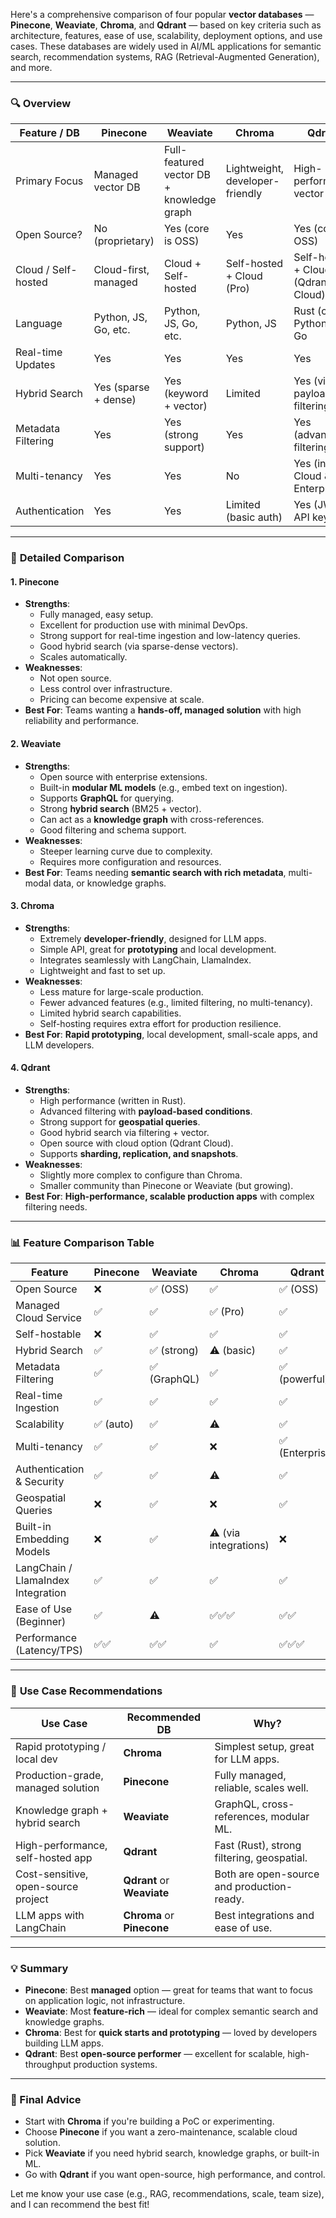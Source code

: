 Here's a comprehensive comparison of four popular **vector databases** — **Pinecone**, **Weaviate**, **Chroma**, and **Qdrant** — based on key criteria such as architecture, features, ease of use, scalability, deployment options, and use cases. These databases are widely used in AI/ML applications for semantic search, recommendation systems, RAG (Retrieval-Augmented Generation), and more.

---

### 🔍 **Overview**

| Feature / DB        | Pinecone             | Weaviate                                  | Chroma                          | Qdrant                             |
| ------------------- | -------------------- | ----------------------------------------- | ------------------------------- | ---------------------------------- |
| Primary Focus       | Managed vector DB    | Full-featured vector DB + knowledge graph | Lightweight, developer-friendly | High-performance vector DB         |
| Open Source?        | No (proprietary)     | Yes (core is OSS)                         | Yes                             | Yes (core is OSS)                  |
| Cloud / Self-hosted | Cloud-first, managed | Cloud + Self-hosted                       | Self-hosted + Cloud (Pro)       | Self-hosted + Cloud (Qdrant Cloud) |
| Language            | Python, JS, Go, etc. | Python, JS, Go, etc.                      | Python, JS                      | Rust (core), Python, JS, Go        |
| Real-time Updates   | Yes                  | Yes                                       | Yes                             | Yes                                |
| Hybrid Search       | Yes (sparse + dense) | Yes (keyword + vector)                    | Limited                         | Yes (via payload filtering)        |
| Metadata Filtering  | Yes                  | Yes (strong support)                      | Yes                             | Yes (advanced filtering)           |
| Multi-tenancy       | Yes                  | Yes                                       | No                              | Yes (in Cloud & Enterprise)        |
| Authentication      | Yes                  | Yes                                       | Limited (basic auth)            | Yes (JWT, API keys)                |

---

### 🚀 **Detailed Comparison**

#### 1. **Pinecone**

- **Strengths**:
  - Fully managed, easy setup.
  - Excellent for production use with minimal DevOps.
  - Strong support for real-time ingestion and low-latency queries.
  - Good hybrid search (via sparse-dense vectors).
  - Scales automatically.
- **Weaknesses**:
  - Not open source.
  - Less control over infrastructure.
  - Pricing can become expensive at scale.
- **Best For**: Teams wanting a **hands-off, managed solution** with high reliability and performance.

#### 2. **Weaviate**

- **Strengths**:
  - Open source with enterprise extensions.
  - Built-in **modular ML models** (e.g., embed text on ingestion).
  - Supports **GraphQL** for querying.
  - Strong **hybrid search** (BM25 + vector).
  - Can act as a **knowledge graph** with cross-references.
  - Good filtering and schema support.
- **Weaknesses**:
  - Steeper learning curve due to complexity.
  - Requires more configuration and resources.
- **Best For**: Teams needing **semantic search with rich metadata**, multi-modal data, or knowledge graphs.

#### 3. **Chroma**

- **Strengths**:
  - Extremely **developer-friendly**, designed for LLM apps.
  - Simple API, great for **prototyping** and local development.
  - Integrates seamlessly with LangChain, LlamaIndex.
  - Lightweight and fast to set up.
- **Weaknesses**:
  - Less mature for large-scale production.
  - Fewer advanced features (e.g., limited filtering, no multi-tenancy).
  - Limited hybrid search capabilities.
  - Self-hosting requires extra effort for production resilience.
- **Best For**: **Rapid prototyping**, local development, small-scale apps, and LLM developers.

#### 4. **Qdrant**

- **Strengths**:
  - High performance (written in Rust).
  - Advanced filtering with **payload-based conditions**.
  - Strong support for **geospatial queries**.
  - Good hybrid search via filtering + vector.
  - Open source with cloud option (Qdrant Cloud).
  - Supports **sharding, replication, and snapshots**.
- **Weaknesses**:
  - Slightly more complex to configure than Chroma.
  - Smaller community than Pinecone or Weaviate (but growing).
- **Best For**: **High-performance, scalable production apps** with complex filtering needs.

---

### 📊 **Feature Comparison Table**

| Feature                            | Pinecone  | Weaviate     | Chroma                | Qdrant          |
| ---------------------------------- | --------- | ------------ | --------------------- | --------------- |
| Open Source                        | ❌        | ✅ (OSS)     | ✅                    | ✅ (OSS)        |
| Managed Cloud Service              | ✅        | ✅           | ✅ (Pro)              | ✅              |
| Self-hostable                      | ❌        | ✅           | ✅                    | ✅              |
| Hybrid Search                      | ✅        | ✅ (strong)  | ⚠️ (basic)            | ✅              |
| Metadata Filtering                 | ✅        | ✅ (GraphQL) | ✅                    | ✅ (powerful)   |
| Real-time Ingestion                | ✅        | ✅           | ✅                    | ✅              |
| Scalability                        | ✅ (auto) | ✅           | ⚠️                    | ✅              |
| Multi-tenancy                      | ✅        | ✅           | ❌                    | ✅ (Enterprise) |
| Authentication & Security          | ✅        | ✅           | ⚠️                    | ✅              |
| Geospatial Queries                 | ❌        | ✅           | ❌                    | ✅              |
| Built-in Embedding Models          | ❌        | ✅           | ⚠️ (via integrations) | ❌              |
| LangChain / LlamaIndex Integration | ✅        | ✅           | ✅                    | ✅              |
| Ease of Use (Beginner)             | ✅        | ⚠️           | ✅✅✅                | ✅✅            |
| Performance (Latency/TPS)          | ✅✅      | ✅✅         | ✅                    | ✅✅✅          |

---

### 🎯 **Use Case Recommendations**

| Use Case                            | Recommended DB             | Why?                                       |
| ----------------------------------- | -------------------------- | ------------------------------------------ |
| Rapid prototyping / local dev       | **Chroma**                 | Simplest setup, great for LLM apps.        |
| Production-grade, managed solution  | **Pinecone**               | Fully managed, reliable, scales well.      |
| Knowledge graph + hybrid search     | **Weaviate**               | GraphQL, cross-references, modular ML.     |
| High-performance, self-hosted app   | **Qdrant**                 | Fast (Rust), strong filtering, geospatial. |
| Cost-sensitive, open-source project | **Qdrant** or **Weaviate** | Both are open-source and production-ready. |
| LLM apps with LangChain             | **Chroma** or **Pinecone** | Best integrations and ease of use.         |

---

### 💡 **Summary**

- **Pinecone**: Best **managed** option — great for teams that want to focus on application logic, not infrastructure.
- **Weaviate**: Most **feature-rich** — ideal for complex semantic search and knowledge graphs.
- **Chroma**: Best for **quick starts and prototyping** — loved by developers building LLM apps.
- **Qdrant**: Best **open-source performer** — excellent for scalable, high-throughput production systems.

---

### 🔮 Final Advice

- Start with **Chroma** if you're building a PoC or experimenting.
- Choose **Pinecone** if you want a zero-maintenance, scalable cloud solution.
- Pick **Weaviate** if you need hybrid search, knowledge graphs, or built-in ML.
- Go with **Qdrant** if you want open-source, high performance, and control.

Let me know your use case (e.g., RAG, recommendations, scale, team size), and I can recommend the best fit!
